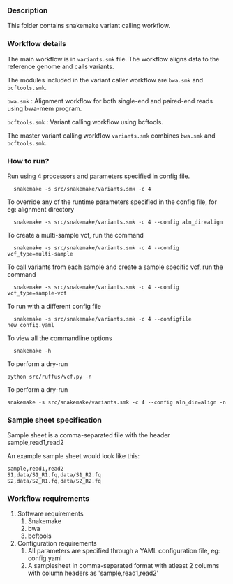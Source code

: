 ### Description

This folder contains snakemake variant calling workflow.


### Workflow details

The main workflow is in `variants.smk` file. The workflow aligns data to the reference genome and calls variants.

The modules included in the variant caller workflow are `bwa.smk` and `bcftools.smk`.

`bwa.smk` : Alignment workflow for both single-end and paired-end reads using bwa-mem program.

`bcftools.smk` : Variant calling workflow using bcftools.

The master variant calling workflow `variants.smk` combines `bwa.smk` and `bcftools.smk`.

### How to run?

Run using 4 processors and parameters specified in config file.

      snakemake -s src/snakemake/variants.smk -c 4

To override any of the runtime parameters specified in the config file, for eg: alignment directory

      snakemake -s src/snakemake/variants.smk -c 4 --config aln_dir=align

To create a multi-sample vcf, run the command

      snakemake -s src/snakemake/variants.smk -c 4 --config vcf_type=multi-sample
   
To call variants from each sample and create a sample specific vcf, run the command

      snakemake -s src/snakemake/variants.smk -c 4 --config vcf_type=sample-vcf

To run with a different config file

      snakemake -s src/snakemake/variants.smk -c 4 --configfile new_config.yaml

To view all the commandline options
    
      snakemake -h

To perform a dry-run

    python src/ruffus/vcf.py -n 

To perform a dry-run

    snakemake -s src/snakemake/variants.smk -c 4 --config aln_dir=align -n

### Sample sheet specification

Sample sheet is a comma-separated file with the header sample,read1,read2

An example sample sheet would look like this:

    sample,read1,read2
    S1,data/S1_R1.fq,data/S1_R2.fq
    S2,data/S2_R1.fq,data/S2_R2.fq

### Workflow requirements

1. Software requirements 
   1. Snakemake
   2. bwa
   3. bcftools
2. Configuration requirements
   1. All parameters are specified through a YAML configuration file, eg: config.yaml 
   2. A samplesheet in comma-separated format with atleast 2 columns with column headers as 'sample,read1,read2'



